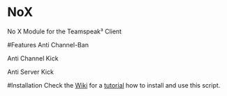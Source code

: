 # NoX
No X Module for the Teamspeak³ Client


#Features
Anti Channel-Ban

Anti Channel Kick

Anti Server Kick


#Installation
Check the [Wiki](https://github.com/Bluscream/NoX/wiki) for a [tutorial](https://github.com/Bluscream/NoX/wiki/Installation-Tutorial) how to install and use this script.
